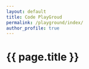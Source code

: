 ```yaml
---
layout: default
title: Code PlayGroud
permalink: /playground/index/
author_profile: true
---
```


# {{ page.title }}





<!--
You can use HTML elements in Markdown, such as the comment element, and they won't
be affected by a markdown parser. However, if you create an HTML element in your
markdown file, you cannot use markdown syntax within that element's contents.
-->